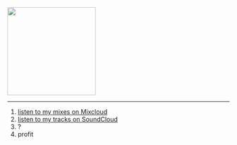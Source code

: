 
<picture>
  <source
    srcset="https://github-readme-stats-cannorin.vercel.app/api/top-langs/?username=cannorin&layout=compact&card_width=320&theme=github_dark_dimmed&hide=css%2Chtml%2Cjavascript"
    media="(prefers-color-scheme: dark)"
  />
  <source
    srcset="https://github-readme-stats-cannorin.vercel.app/api/top-langs/?username=cannorin&layout=compact&card_width=320&hide=css%2Chtml%2Cjavascript"
    media="(prefers-color-scheme: light), (prefers-color-scheme: no-preference)"
  />
  <img src="https://github-readme-stats-cannorin.vercel.app/api/top-langs/?username=cannorin&layout=compact&card_width=320&hide=css%2Chtml%2Cjavascript" height=200 align="center" />
</picture>

----

1. [listen to my mixes on Mixcloud](https://www.mixcloud.com/cannorin/)
2. [listen to my tracks on SoundCloud](https://soundcloud.com/cannorin)
3. ?
4. profit

<!--
**cannorin/cannorin** is a ✨ _special_ ✨ repository because its `README.md` (this file) appears on your GitHub profile.

Here are some ideas to get you started:

- 🔭 I’m currently working on ...
- 🌱 I’m currently learning ...
- 👯 I’m looking to collaborate on ...
- 🤔 I’m looking for help with ...
- 💬 Ask me about ...
- 📫 How to reach me: ...
- 😄 Pronouns: ...
- ⚡ Fun fact: ...
-->

